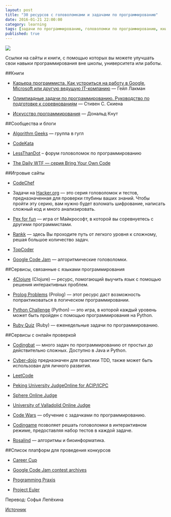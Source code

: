 ```yaml
---
layout: post
title: "30 ресурсов с головоломками и задачами по программированию"
date: 2016-01-21 22:00:00
category: learning
tags: [задачи по программированию, головоломки по программированию, книги по программированию, ресурсы для изучения программирования, ресурсы для практики по программированию, практика кодинга, бесплатные ресурсы для изучения программирования, ресурсы для самостоятельного изучения программирования]
published: true
---
```


<img src="https://theasder.github.io/img/coding-time.jpg" class="img-responsive"><br />

Ссылки на сайты и книги, с помощью которых вы можете улучшать свои навыки программирования вне школы, университета или работы. 

<!-- more -->

##Книги

* [Карьера программиста. Как устроиться на работу в Google, Microsoft или другую ведущую IT-компанию](http://www.ozon.ru/context/detail/id/29561974/) &mdash; Гейл Лакман

* [Олимпиадные задачи по программированию. Руководство по подготовке к соревнованиям](http://www.ozon.ru/context/detail/id/2363462/) &mdash; Стивен С. Скиена

* [Искусство программирования](http://www.ozon.ru/context/detail/id/1335648/) &mdash; Дональд Кнут

##Сообщества и блоги

* [Algorithm Geeks](https://groups.google.com/forum/#!forum/algogeeks) &mdash; группа в гугл

* [CodeKata](http://codekata.com/)

* [LessThanDot](http://forum.lessthandot.com/viewforum.php?f=102) – форум головоломок по программированию

* [The Daily WTF &mdash; серия Bring Your Own Code](http://thedailywtf.com/series/bring-your-own-code) 

##Игровые сайты

* [CodeChef](https://www.codechef.com/)

* Задачи на [Hacker.org](http://www.hacker.org/challenge/about.php) &mdash; это серия головоломок и тестов, предназначенная для проверки глубины ваших знаний. Чтобы пройти эту серию, вам нужно будет взломать шифрование, написать сложный код и много анализировать.

* [Pex for fun](http://www.pexforfun.com/) &mdash; игра от Майкрософт, в которой вы соревнуетесь с другими программистами.

* [Rankk](http://www.rankk.org/) &mdash; здесь Вы проходите путь от легкого уровня к сложному, решая большое количество задач.

* [TopCoder](https://www.topcoder.com/)

* [Google Code Jam](https://code.google.com/codejam/contests.html) &mdash; алгоритмические головоломки.

##Сервисы, связанные с языками программирования

* [4Clojure](http://www.4clojure.com/) (Clojure) &mdash; ресурс, помогающий выучить язык с помощью решения интерактивных проблем. 

* [Prolog Problems](https://sites.google.com/site/prologsite/prolog-problems) (Prolog) &mdash; этот ресурс даст возможность попрактиковаться в логическом программировании.

* [Python Challenge](http://www.pythonchallenge.com/) (Python) &mdash; это игра, в которой каждый уровень может быть пройден с помощью программирования на Python.

* [Ruby Quiz](http://rubyquiz.com/) (Ruby) &mdash; еженедельные задачи по программированию.

##Сервисы с онлайн проверкой

* [Codingbat](http://codingbat.com/) &mdash; много задач по программированию от простых до действительно сложных. Доступно в Java и Python.

* [Cyber-dojo](http://www.cyber-dojo.org/) предназначен для практики TDD, также может быть использован для личного развития.

* [LeetCode](https://leetcode.com/)

* [Peking University JudgeOnline for ACIP/ICPC](http://poj.org/)

* [Sphere Online Judge](http://www.spoj.com/problems/classical/)

* [University of Valladolid Online Judge](https://uva.onlinejudge.org/)

* [Code Wars](http://www.codewars.com/) &mdash; обучение с задачками по программированию.

* [Codingame](https://www.codingame.com/start) позволяет решать головоломки в интерактивном режиме, предоставляя набор тестов в каждой задаче.

* [Rosalind](http://rosalind.info/problems/locations/) &mdash; алгоритмы и биоинформатика.

##Список платформ для проведения конкурсов

* [Career Cup](http://www.careercup.com/) 

* [Google Code Jam contest archives](https://code.google.com/codejam/contests.html)

* [Programming Praxis](http://programmingpraxis.com/)

* [Project Euler](https://projecteuler.net/index.php)

Перевод: Софья Лепёхина

[Источник](http://programmers.stackexchange.com/questions/756/where-can-i-find-programming-puzzles-and-challenges?answertab=votes#tab-top)

